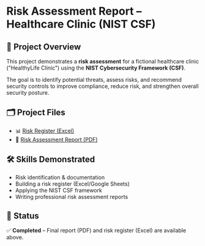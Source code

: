 # Risk Assessment Report – Healthcare Clinic (NIST CSF)

## 📌 Project Overview
This project demonstrates a **risk assessment** for a fictional healthcare clinic ("HealthyLife Clinic") using the **NIST Cybersecurity Framework (CSF)**.  

The goal is to identify potential threats, assess risks, and recommend security controls to improve compliance, reduce risk, and strengthen overall security posture.

## 🗂️ Project Files
- 📊 [Risk Register (Excel)](https://github.com/mhamadii/risk-assessment-healthcare/blob/main/Risk_Register_Healthcare_Clinic.xlsx)  
- 📄 [Risk Assessment Report (PDF)](https://github.com/mhamadii/risk-assessment-healthcare/blob/main/Healthcare_Risk_Assessment_Report.pdf)  

## 🛠️ Skills Demonstrated
- Risk identification & documentation  
- Building a risk register (Excel/Google Sheets)  
- Applying the NIST CSF framework  
- Writing professional risk assessment reports  

## 🏁 Status
✅ **Completed** – Final report (PDF) and risk register (Excel) are available above.  
